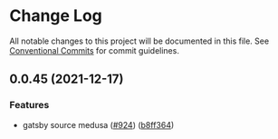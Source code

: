 # Change Log

All notable changes to this project will be documented in this file.
See [Conventional Commits](https://conventionalcommits.org) for commit guidelines.

## 0.0.45 (2021-12-17)


### Features

* gatsby source medusa ([#924](https://github.com/medusajs/medusa/issues/924)) ([b8ff364](https://github.com/medusajs/medusa/commit/b8ff364276bf143f061a7c85e309dcd3ebfe4185))
